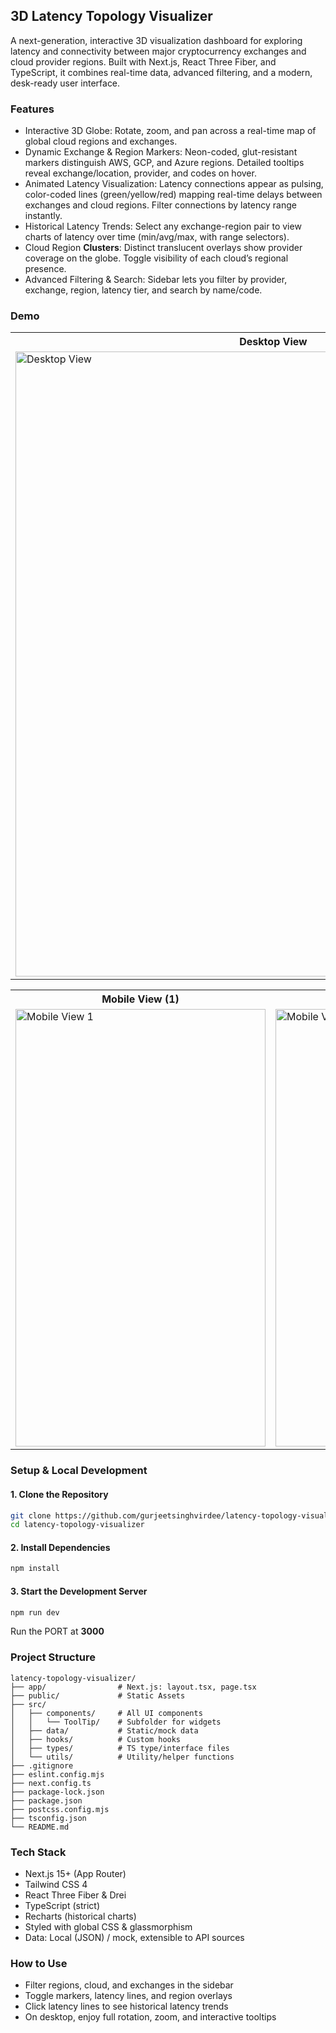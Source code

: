 ## 3D Latency Topology Visualizer
A next-generation, interactive 3D visualization dashboard for exploring latency and connectivity between major cryptocurrency exchanges and cloud provider regions. Built with Next.js, React Three Fiber, and TypeScript, it combines real-time data, advanced filtering, and a modern, desk-ready user interface.

### Features
- Interactive 3D Globe:
  Rotate, zoom, and pan across a real-time map of global cloud regions and exchanges.
- Dynamic Exchange & Region Markers:
  Neon-coded, glut-resistant markers distinguish AWS, GCP, and Azure regions.
  Detailed tooltips reveal exchange/location, provider, and codes on hover.
- Animated Latency Visualization:
  Latency connections appear as pulsing, color-coded lines (green/yellow/red) mapping real-time delays between exchanges and cloud regions.
  Filter connections by latency range instantly.
- Historical Latency Trends:
 Select any exchange-region pair to view charts of latency over time (min/avg/max, with range selectors).
- Cloud Region __Clusters__:
  Distinct translucent overlays show provider coverage on the globe. Toggle visibility of each cloud’s regional presence.
- Advanced Filtering & Search:
  Sidebar lets you filter by provider, exchange, region, latency tier, and search by name/code.

### Demo

<table>
  <tr>
    <th>Desktop View</th>
  </tr>
  <tr>
    <td>
      <img src="https://github.com/user-attachments/assets/5e936599-2a5f-41a3-8c5b-12141784b610" width=825 height="1000" alt="Desktop View" width="400" />
    </td>
  </tr>
</table>

<table>
  <tr>
    <th>Mobile View (1)</th>
    <th>Mobile View (2)</th>
  </tr>
  <tr>
    <td>
      <img src="https://github.com/user-attachments/assets/0f6643f7-5af5-411b-af9b-e61c1af547a8" width=400 height="700" alt="Mobile View 1" width="200" />
    </td>
    <td>
      <img src="https://github.com/user-attachments/assets/93b60e81-ffb8-477e-873a-8e2ec284f8d6" width=400 height="700" alt="Mobile View 2" width="200" />
    </td>
  </tr>
</table>

### Setup & Local Development

#### 1. Clone the Repository
```bash
git clone https://github.com/gurjeetsinghvirdee/latency-topology-visualizer
cd latency-topology-visualizer
```

#### 2. Install Dependencies
```bash
npm install
```

#### 3. Start the Development Server
```bash
npm run dev
```
Run the PORT at **3000**

### Project Structure
```
latency-topology-visualizer/
├── app/                # Next.js: layout.tsx, page.tsx
├── public/             # Static Assets
├── src/
│   ├── components/     # All UI components
│   │   └── ToolTip/    # Subfolder for widgets
│   ├── data/           # Static/mock data
│   ├── hooks/          # Custom hooks
│   ├── types/          # TS type/interface files
│   └── utils/          # Utility/helper functions
├── .gitignore
├── eslint.config.mjs
├── next.config.ts
├── package-lock.json
├── package.json
├── postcss.config.mjs
├── tsconfig.json
└── README.md
```

### Tech Stack
- Next.js 15+ (App Router)
- Tailwind CSS 4
- React Three Fiber & Drei
- TypeScript (strict)
- Recharts (historical charts)
- Styled with global CSS & glassmorphism
- Data: Local (JSON) / mock, extensible to API sources

### How to Use
- Filter regions, cloud, and exchanges in the sidebar
- Toggle markers, latency lines, and region overlays
- Click latency lines to see historical latency trends
- On desktop, enjoy full rotation, zoom, and interactive tooltips
